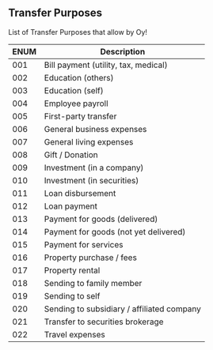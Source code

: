 ## Transfer Purposes

List of Transfer Purposes that allow by Oy!

| ENUM | Description                                |
| ---- | ------------------------------------------ |
| 001  | Bill payment (utility, tax, medical)       |
| 002  | Education (others)                         |
| 003  | Education (self)                           |
| 004  | Employee payroll                           |
| 005  | First-party transfer                       |
| 006  | General business expenses                  |
| 007  | General living expenses                    |
| 008  | Gift / Donation                            |
| 009  | Investment (in a company)                  |
| 010  | Investment (in securities)                 |
| 011  | Loan disbursement                          |
| 012  | Loan payment                               |
| 013  | Payment for goods (delivered)              |
| 014  | Payment for goods (not yet delivered)      |
| 015  | Payment for services                       |
| 016  | Property purchase / fees                   |
| 017  | Property rental                            |
| 018  | Sending to family member                   |
| 019  | Sending to self                            |
| 020  | Sending to subsidiary / affiliated company |
| 021  | Transfer to securities brokerage           |
| 022  | Travel expenses                            |

